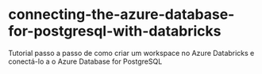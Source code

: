 # connecting-the-azure-database-for-postgresql-with-databricks
Tutorial passo a passo de como criar um workspace no Azure Databricks e conectá-lo a o Azure Database  for PostgreSQL
